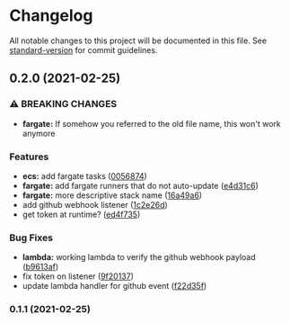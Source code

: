 # Changelog

All notable changes to this project will be documented in this file. See [standard-version](https://github.com/conventional-changelog/standard-version) for commit guidelines.

## 0.2.0 (2021-02-25)


### ⚠ BREAKING CHANGES

* **fargate:** If somehow you referred to the old file name, this won't work anymore

### Features

* **ecs:** add fargate tasks ([0056874](https://github.com/ronimum-effort/limples/commit/00568743c6052cad56105fd765d27cd2aab216fc))
* **fargate:** add fargate runners that do not auto-update ([e4d31c6](https://github.com/ronimum-effort/limples/commit/e4d31c6c2d445f515b364ff06fece818f6569b2e))
* **fargate:** more descriptive stack name ([16a49a6](https://github.com/ronimum-effort/limples/commit/16a49a6e5403181a260b4c9ff5a03a2c8dc7dcc7))
* add github webhook listener ([1c2e26d](https://github.com/ronimum-effort/limples/commit/1c2e26d9e669160468b02cefca80f749de689e68))
* get token at runtime? ([ed4f735](https://github.com/ronimum-effort/limples/commit/ed4f735f4de8313000a51e44ef32f6b7083cbfc6))


### Bug Fixes

* **lambda:** working lambda to verify the github webhook payload ([b9613af](https://github.com/ronimum-effort/limples/commit/b9613afd0ed9f4d8daea7b5ce17d7467049d0d3e))
* fix token on listener ([9f20137](https://github.com/ronimum-effort/limples/commit/9f20137dfbc19dea40e9d403efc9338b0621584f))
* update lambda handler for github event ([f22d35f](https://github.com/ronimum-effort/limples/commit/f22d35f8d0fd7199a060ec8a7231cc4b70dc8d00))

### 0.1.1 (2021-02-25)
